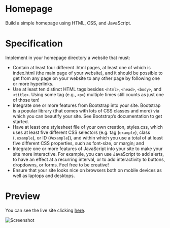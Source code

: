 # Homepage
Build a simple homepage using HTML, CSS, and JavaScript.

# Specification
Implement in your homepage directory a website that must:

* Contain at least four different .html pages, at least one of which is index.html (the main page of your website), and it should be possible to get from any page on your website to any other page by following one or more hyperlinks.
* Use at least ten distinct HTML tags besides ```<html>```, ```<head>```, ```<body>```, and ```<title>```. Using some tag (e.g., ```<p>```) multiple times still counts as just one of those ten!
* Integrate one or more features from Bootstrap into your site. Bootstrap is a popular library (that comes with lots of CSS classes and more) via which you can beautify your site. See Bootstrap’s documentation to get started.
* Have at least one stylesheet file of your own creation, styles.css, which uses at least five different CSS selectors (e.g. tag (```example```), class (```.example```), or ID (```#example```)), and within which you use a total of at least five different CSS properties, such as font-size, or margin; and
* Integrate one or more features of JavaScript into your site to make your site more interactive. For example, you can use JavaScript to add alerts, to have an effect at a recurring interval, or to add interactivity to buttons, dropdowns, or forms. Feel free to be creative!
* Ensure that your site looks nice on browsers both on mobile devices as well as laptops and desktops.

# Preview
You can see the live site clicking <a href="https://marianadacunha.github.io/a-hamburger-place/">here</a>.</br>

![Screenshot](https://i.ibb.co/dj9LYtN/Captura-de-tela-2020-09-11-18-00-57.png)
